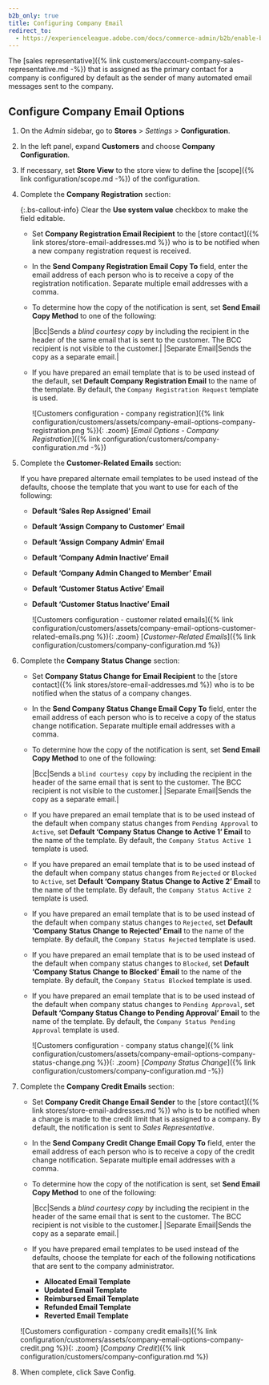 ```yaml
---
b2b_only: true
title: Configuring Company Email
redirect_to:
  - https://experienceleague.adobe.com/docs/commerce-admin/b2b/enable-basic-features.html#configure-company-email-options
---
```


The [sales representative]({% link customers/account-company-sales-representative.md -%}) that is assigned as the primary contact for a company is configured by default as the sender of many automated email messages sent to the company.

## Configure Company Email Options

1. On the _Admin_ sidebar, go to  **Stores** > _Settings_ > **Configuration**.

1. In the left panel, expand **Customers** and choose **Company Configuration**.

1. If necessary, set **Store View** to the store view to define the [scope]({% link configuration/scope.md -%}) of the configuration.

1. Complete the **Company Registration** section:

   {:.bs-callout-info}
   Clear the **Use system value** checkbox to make the field editable.

   - Set **Company Registration Email Recipient** to the [store contact]({% link stores/store-email-addresses.md %}) who is to be notified when a new company registration request is received.

   - In the **Send Company Registration Email Copy To** field, enter the email address of each person who is to receive a copy of the registration notification. Separate multiple email addresses with a comma.

   - To determine how the copy of the notification is sent, set **Send Email Copy Method** to one of the following:

        |Bcc|Sends a _blind courtesy copy_ by including the recipient in the header of the same email that is sent to the customer. The BCC recipient is not visible to the customer.|
        |Separate Email|Sends the copy as a separate email.|

   - If you have prepared an email template that is to be used instead of the default, set **Default Company Registration Email** to the name of the template. By default, the `Company Registration Request` template is used.

        ![Customers configuration - company registration]({% link configuration/customers/assets/company-email-options-company-registration.png %}){: .zoom}
        [_Email Options - Company Registration_]({% link configuration/customers/company-configuration.md -%})

1. Complete the **Customer-Related Emails** section:

   If you have prepared alternate email templates to be used instead of the defaults, choose the template that you want to use for each of the following:

   - **Default ‘Sales Rep Assigned’ Email**
   - **Default ‘Assign Company to Customer’ Email**
   - **Default ‘Assign Company Admin’ Email**
   - **Default ‘Company Admin Inactive’ Email**
   - **Default ‘Company Admin Changed to Member’ Email**
   - **Default ‘Customer Status Active’ Email**
   - **Default ‘Customer Status Inactive’ Email**

      ![Customers configuration - customer related emails]({% link configuration/customers/assets/company-email-options-customer-related-emails.png %}){: .zoom}
      [_Customer-Related Emails_]({% link configuration/customers/company-configuration.md %})

1. Complete the **Company Status Change** section:

   - Set **Company Status Change for Email Recipient** to the [store contact]({% link stores/store-email-addresses.md %}) who is to be notified when the status of a company changes.

   - In the **Send Company Status Change Email Copy To** field, enter the email address of each person who is to receive a copy of the status change notification. Separate multiple email addresses with a comma.

   - To determine how the copy of the notification is sent, set **Send Email Copy Method** to one of the following:

        |Bcc|Sends a `blind courtesy copy` by including the recipient in the header of the same email that is sent to the customer. The BCC recipient is not visible to the customer.|
        |Separate Email|Sends the copy as a separate email.|

   - If you have prepared an email template that is to be used instead of the default when company status changes from `Pending Approval` to `Active`, set **Default ‘Company Status Change to Active 1’ Email** to the name of the template. By default, the `Company Status Active 1` template is used.

   - If you have prepared an email template that is to be used instead of the default when company status changes from `Rejected` or `Blocked` to `Active`, set **Default ‘Company Status Change to Active 2’ Email** to the name of the template. By default, the `Company Status Active 2` template is used.

   - If you have prepared an email template that is to be used instead of the default when company status changes to `Rejected`, set **Default ‘Company Status Change to Rejected’ Email** to the name of the template. By default, the `Company Status Rejected` template is used.

   - If you have prepared an email template that is to be used instead of the default when company status changes to `Blocked`, set **Default ‘Company Status Change to Blocked’ Email** to the name of the template. By default, the `Company Status Blocked` template is used.

   - If you have prepared an email template that is to be used instead of the default when company status changes to `Pending Approval`, set **Default ‘Company Status Change to Pending Approval’ Email** to the name of the template. By default, the `Company Status Pending Approval` template is used.

        ![Customers configuration - company status change]({% link configuration/customers/assets/company-email-options-company-status-change.png %}){: .zoom}
        [_Company Status Change_]({% link configuration/customers/company-configuration.md -%})

1. Complete the **Company Credit Emails** section:

   - Set **Company Credit Change Email Sender** to the [store contact]({% link stores/store-email-addresses.md %}) who is to be notified when a change is made to the credit limit that is assigned to a company. By default, the notification is sent to _Sales Representative_.

   - In the **Send Company Credit Change Email Copy To** field, enter the email address of each person who is to receive a copy of the credit change notification. Separate multiple email addresses with a comma.

   - To determine how the copy of the notification is sent, set **Send Email Copy Method** to one of the following:

        |Bcc|Sends a _blind courtesy copy_ by including the recipient in the header of the same email that is sent to the customer. The BCC recipient is not visible to the customer.|
        |Separate Email|Sends the copy as a separate email.|

   - If you have prepared email templates to be used instead of the defaults, choose the template for each of the following notifications that are sent to the company administrator.

      - **Allocated Email Template**
      - **Updated Email Template**
      - **Reimbursed Email Template**
      - **Refunded Email Template**
      - **Reverted Email Template**

    ![Customers configuration - company credit emails]({% link configuration/customers/assets/company-email-options-company-credit.png %}){: .zoom}
    [_Company Credit_]({% link configuration/customers/company-configuration.md %})

1. When complete, click <span class="btn">Save Config</span>.

